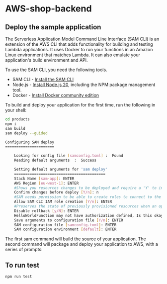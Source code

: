 # AWS-shop-backend

## Deploy the sample application

The Serverless Application Model Command Line Interface (SAM CLI) is an extension of the AWS CLI that adds functionality for building and testing Lambda applications. It uses Docker to run your functions in an Amazon Linux environment that matches Lambda. It can also emulate your application's build environment and API.

To use the SAM CLI, you need the following tools.

* SAM CLI - [Install the SAM CLI](https://docs.aws.amazon.com/serverless-application-model/latest/developerguide/serverless-sam-cli-install.html)
* Node.js - [Install Node.js 20](https://nodejs.org/en/), including the NPM package management tool.
* Docker - [Install Docker community edition](https://hub.docker.com/search/?type=edition&offering=community)

To build and deploy your application for the first time, run the following in your shell:



```bash
cd products
npm i
sam build
sam deploy --guided

Configuring SAM deploy
======================

    Looking for config file [samconfig.toml] :  Found
    Reading default arguments  :  Success

    Setting default arguments for 'sam deploy'
    =========================================
    Stack Name [sam-app]: ENTER
    AWS Region [eu-west-1]: ENTER
    #Shows you resources changes to be deployed and require a 'Y' to initiate deploy
    Confirm changes before deploy [Y/n]: n
    #SAM needs permission to be able to create roles to connect to the resources in your template
    Allow SAM CLI IAM role creation [Y/n]: ENTER
    #Preserves the state of previously provisioned resources when an operation fails
    Disable rollback [y/N]: ENTER
    HelloWorldFunction may not have authorization defined, Is this okay? [y/N]: y
    Save arguments to configuration file [Y/n]: ENTER
    SAM configuration file [samconfig.toml]: ENTER
    SAM configuration environment [default]: ENTER
```

The first sam command will build the source of your application. The second command will package and deploy your application to AWS, with a series of prompts:

## To run test 

```bash
npm run test
```